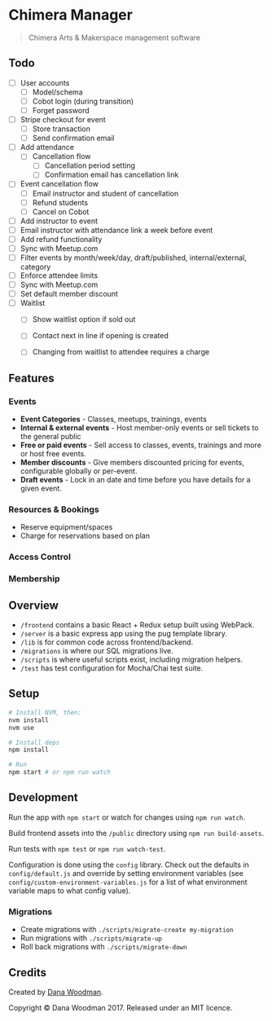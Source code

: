 # Chimera Manager

> Chimera Arts & Makerspace management software


## Todo

- [ ] User accounts
  - [ ] Model/schema
  - [ ] Cobot login (during transition)
  - [ ] Forget password
- [ ] Stripe checkout for event
  - [ ] Store transaction
  - [ ] Send confirmation email
- [ ] Add attendance
    - [ ] Cancellation flow
      - [ ] Cancellation period setting
      - [ ] Confirmation email has cancellation link
- [ ] Event cancellation flow
    - [ ] Email instructor and student of cancellation
    - [ ] Refund students
    - [ ] Cancel on Cobot
- [ ] Add instructor to event
- [ ] Email instructor with attendance link a week before event
- [ ] Add refund functionality
- [ ] Sync with Meetup.com
- [ ] Filter events by month/week/day, draft/published, internal/external, category
- [ ] Enforce attendee limits
- [ ] Sync with Meetup.com
- [ ] Set default member discount
- [ ] Waitlist
  - [ ] Show waitlist option if sold out
  - [ ] Contact next in line if opening is created
  - [ ] Changing from waitlist to attendee requires a charge


## Features

### Events

  - **Event Categories** - Classes, meetups, trainings, events
  - **Internal & external events** - Host member-only events or sell tickets to the general public
  - **Free or paid events** - Sell access to classes, events, trainings and more or host free events.
  - **Member discounts** - Give members discounted pricing for events, configurable globally or per-event.
  - **Draft events** - Lock in an date and time before you have details for a given event.


### Resources & Bookings
  - Reserve equipment/spaces
  - Charge for reservations based on plan

### Access Control

### Membership


## Overview

- `/frontend` contains a basic React + Redux setup built using WebPack.
- `/server` is a basic express app using the pug template library.
- `/lib` is for common code across frontend/backend.
- `/migrations` is where our SQL migrations live.
- `/scripts` is where useful scripts exist, including migration helpers.
- `/test` has test configuration for Mocha/Chai test suite.


## Setup

```bash
# Install NVM, then:
nvm install
nvm use

# Install deps
npm install

# Run
npm start # or npm run watch
```


## Development

Run the app with `npm start` or watch for changes using `npm run watch`.

Build frontend assets into the `/public` directory using `npm run build-assets`.

Run tests with `npm test` or `npm run watch-test`.

Configuration is done using the `config` library. Check out the defaults in `config/default.js` and override by setting environment variables (see `config/custom-environment-variables.js` for a list of what environment variable maps to what config value).


### Migrations

- Create migrations with `./scripts/migrate-create my-migration`
- Run migrations with `./scripts/migrate-up`
- Roll back migrations with `./scripts/migrate-down`


## Credits

Created by [Dana Woodman](http://danawoodman.com).

Copyright &copy; Dana Woodman 2017. Released under an MIT licence.
